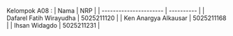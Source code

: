 Kelompok A08 :
| Nama | NRP |
| ---------------------- | ---------- |
| Dafarel Fatih Wirayudha | 5025211120 |
| Ken Anargya Alkausar | 5025211168 |
| Ihsan Widagdo | 5025211231 |
